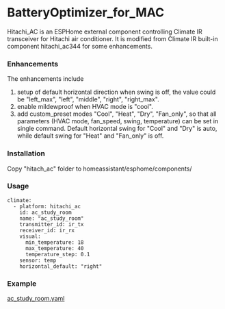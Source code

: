 # BatteryOptimizer_for_MAC

Hitachi_AC is an ESPHome external component controlling Climate IR transceiver for Hitachi air conditioner. It is modified from Climate IR built-in component hitachi_ac344 for some enhancements.

### Enhancements
The enhancements include
1. setup of default horizontal direction when swing is off, the value could be "left_max", "left", "middle", "right", "right_max".
2. enable mildewproof when HVAC mode is "cool". 
3. add custom_preset modes "Cool", "Heat", "Dry", "Fan_only", so that all parameters (HVAC mode, fan_speed, swing, temperature) can be set in single command.  Default horizontal swing for "Cool" and "Dry" is auto, while default swing for "Heat" and "Fan_only" is off.

### Installation
Copy "hitach_ac" folder to homeassistant/esphome/components/

### Usage
```
climate:
  - platform: hitachi_ac
    id: ac_study_room
    name: "ac_study_room"
    transmitter_id: ir_tx
    receiver_id: ir_rx
    visual:
      min_temperature: 18
      max_temperature: 40
      temperature_step: 0.1
    sensor: temp
    horizontal_default: "right"
```

### Example
[ac_study_room.yaml](https://github.com/js4jiang5/Hitachi_AC/blob/main/ac-study_room.yaml)